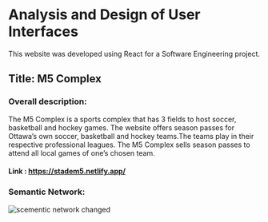 # Analysis and Design of User Interfaces
This website was developed using React for a Software Engineering project.

## Title: M5 Complex

### Overall description: 
The M5 Complex is a sports complex that has 3 fields to host soccer, basketball and hockey games. The website offers season passes for Ottawa’s own soccer, basketball and hockey teams.The teams play in their respective professional leagues. The M5 Complex sells season passes to attend all local games of one’s chosen team.

#### Link : https://stadem5.netlify.app/

### Semantic Network:
![scementic network changed](https://github.com/as10anas/M5COMPLEX/assets/91287439/cf660c44-49c7-4bdd-a832-3241b14423eb)

